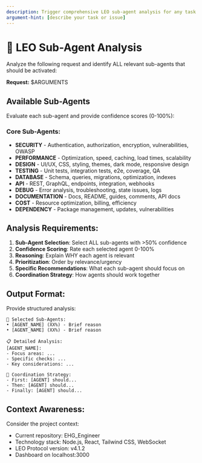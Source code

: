 ```yaml
---
description: Trigger comprehensive LEO sub-agent analysis for any task
argument-hint: [describe your task or issue]
---
```


# 🤖 LEO Sub-Agent Analysis

Analyze the following request and identify ALL relevant sub-agents that should be activated:

**Request:** $ARGUMENTS

## Available Sub-Agents

Evaluate each sub-agent and provide confidence scores (0-100%):

### Core Sub-Agents:
- **SECURITY** - Authentication, authorization, encryption, vulnerabilities, OWASP
- **PERFORMANCE** - Optimization, speed, caching, load times, scalability
- **DESIGN** - UI/UX, CSS, styling, themes, dark mode, responsive design
- **TESTING** - Unit tests, integration tests, e2e, coverage, QA
- **DATABASE** - Schema, queries, migrations, optimization, indexes
- **API** - REST, GraphQL, endpoints, integration, webhooks
- **DEBUG** - Error analysis, troubleshooting, state issues, logs
- **DOCUMENTATION** - Docs, README, guides, comments, API docs
- **COST** - Resource optimization, billing, efficiency
- **DEPENDENCY** - Package management, updates, vulnerabilities

## Analysis Requirements:

1. **Sub-Agent Selection**: Select ALL sub-agents with >50% confidence
2. **Confidence Scoring**: Rate each selected agent 0-100%
3. **Reasoning**: Explain WHY each agent is relevant
4. **Prioritization**: Order by relevance/urgency
5. **Specific Recommendations**: What each sub-agent should focus on
6. **Coordination Strategy**: How agents should work together

## Output Format:

Provide structured analysis:

```
🎯 Selected Sub-Agents:
• [AGENT_NAME] (XX%) - Brief reason
• [AGENT_NAME] (XX%) - Brief reason

📋 Detailed Analysis:
[AGENT_NAME]:
- Focus areas: ...
- Specific checks: ...
- Key considerations: ...

🔄 Coordination Strategy:
- First: [AGENT] should...
- Then: [AGENT] should...
- Finally: [AGENT] should...
```

## Context Awareness:

Consider the project context:
- Current repository: EHG_Engineer
- Technology stack: Node.js, React, Tailwind CSS, WebSocket
- LEO Protocol version: v4.1.2
- Dashboard on localhost:3000